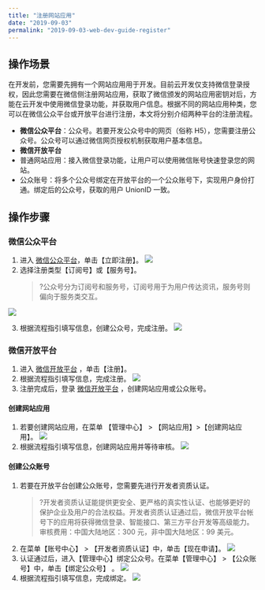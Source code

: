 ```yaml
---
title: "注册网站应用"
date: "2019-09-03"
permalink: "2019-09-03-web-dev-guide-register"
---
```


## 操作场景

在开发前，您需要先拥有一个网站应用用于开发。目前云开发仅支持微信登录授权，因此您需要在微信侧注册网站应用，获取了微信颁发的网站应用密钥对后，方能在云开发中使用微信登录功能，并获取用户信息。根据不同的网站应用种类，您可以在微信公众平台或开放平台进行注册，本文将分别介绍两种平台的注册流程。

- **微信公众平台**：公众号。若要开发公众号中的网页（俗称 H5），您需要注册公众号。公众号可以通过微信网页授权机制获取用户基本信息。
- **微信开放平台**
- 普通网站应用：接入微信登录功能，让用户可以使用微信账号快速登录您的网站。
- 公众账号：将多个公众号绑定在开放平台的一个公众账号下，实现用户身份打通。绑定后的公众号，获取的用户 UnionID 一致。

## 操作步骤

### 微信公众平台

1. 进入 [微信公众平台](https://mp.weixin.qq.com/)，单击【立即注册】。
   ![](https://main.qcloudimg.com/raw/97a96f46fa53c1b113961afa06d4ae73.png)
2. 选择注册类型【订阅号】或【服务号】。
   > ?公众号分为订阅号和服务号，订阅号用于为用户传达资讯，服务号则偏向于服务类交互。

![](https://main.qcloudimg.com/raw/b50ea4032a36adc0c07c726e32fd5973.png)

3. 根据流程指引填写信息，创建公众号，完成注册。
   ![](https://main.qcloudimg.com/raw/7a835e7dfea7723c34a00805e3768328.png)

### 微信开放平台

1. 进入 [微信开放平台](https://open.weixin.qq.com/) ，单击【注册】。
2. 根据流程指引填写信息，完成注册。
   ![](https://main.qcloudimg.com/raw/ae9ceefdf32c8b87f742154c787908c3.png)
3. 注册完成后，登录 [微信开放平台](https://open.weixin.qq.com/) ，创建网站应用或公众账号。

#### 创建网站应用

1. 若要创建网站应用，在菜单 【管理中心】 > 【网站应用】>【创建网站应用】。
   ![](https://main.qcloudimg.com/raw/313770f59bf48b7ad8f730337f297c85.png)
2. 根据流程指引填写信息，创建网站应用并等待审核。
   ![](https://main.qcloudimg.com/raw/a2861516b6e6ea207fe33e01317ae883.png)

#### 创建公众账号

1. 若要在开放平台创建公众账号，您需要先进行开发者资质认证。
   > ?开发者资质认证能提供更安全、更严格的真实性认证、也能够更好的保护企业及用户的合法权益。开发者资质认证通过后，微信开放平台帐号下的应用将获得微信登录、智能接口、第三方平台开发等高级能力。审核费用：中国大陆地区：300 元，非中国大陆地区：99 美元。
2. 在菜单【账号中心】 > 【开发者资质认证】中，单击【现在申请】。
   ![](https://main.qcloudimg.com/raw/a910d584157904a4c9f61ea7c9a46221.png)
3. 认证通过后，进入【管理中心】绑定公众号。在菜单【管理中心】 > 【公众账号】中，单击【绑定公众号】 。
   ![](https://main.qcloudimg.com/raw/2719f9e50096cfbe588d39045a813605.png)
4. 根据流程指引填写信息，完成绑定。
   ![](https://main.qcloudimg.com/raw/c726c454f83f3090f50226bb97674e2c.png)
